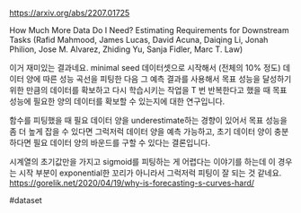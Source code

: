 https://arxiv.org/abs/2207.01725

How Much More Data Do I Need? Estimating Requirements for Downstream Tasks (Rafid Mahmood, James Lucas, David Acuna, Daiqing Li, Jonah Philion, Jose M. Alvarez, Zhiding Yu, Sanja Fidler, Marc T. Law)

이거 재미있는 결과네요. minimal seed 데이터셋으로 시작해서 (전체의 10% 정도) 데이터 양에 따른 성능 곡선을 피팅한 다음 그 예측 결과를 사용해서 목표 성능을 달성하기 위한 만큼의 데이터를 확보하고 다시 학습시키는 작업을 T 번 반복한다고 했을 때 목표 성능에 필요한 양의 데이터를 확보할 수 있는지에 대한 연구입니다.

함수를 피팅했을 때 필요 데이터 양을 underestimate하는 경향이 있어서 목표 성능을 좀 더 높게 잡을 수 있다면 그럭저럭 데이터 양을 예측 가능하고, 초기 데이터 양이 충분하다면 필요 데이터 양의 바운드를 구할 수 있다는 결론입니다.

시계열의 초기값만을 가지고 sigmoid를 피팅하는 게 어렵다는 이야기를 하는데 이 경우는 시작 부분이 exponential한 꼬리가 아니라서 그럭저럭 피팅이 잘 되는 것 같네요. https://gorelik.net/2020/04/19/why-is-forecasting-s-curves-hard/

#dataset 